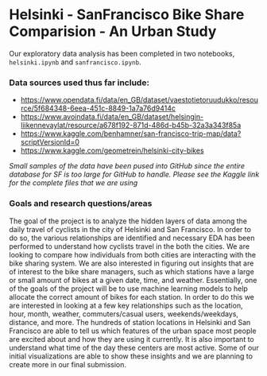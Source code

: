 # Helsinki - SanFrancisco Bike Share Comparision - An Urban Study

Our exploratory data analysis has been completed in two notebooks, `helsinki.ipynb` and `sanfrancisco.ipynb`.

### Data sources used thus far include:

- https://www.opendata.fi/data/en_GB/dataset/vaestotietoruudukko/resource/5f684348-6eea-451c-8849-1a7a76d9414c
- https://www.avoindata.fi/data/en_GB/dataset/helsingin-liikennevaylat/resource/a678f192-871d-486d-b45b-32a3a343f85a
- https://www.kaggle.com/benhamner/san-francisco-trip-map/data?scriptVersionId=0
- https://www.kaggle.com/geometrein/helsinki-city-bikes

_Small samples of the data have been pused into GitHub since the entire database for SF is too large for GitHub to handle. Please see the Kaggle link for the complete files that we are using_

### Goals and research questions/areas

The goal of the project is to analyze the hidden layers of data among the daily travel of cyclists in the city of Helsinki and San Francisco. In order to do so, the various relationships are identified and necessary EDA has been performed to understand how cyclists travel in the both the cities. We are looking to compare how individuals from both cities are interacting with the bike sharing system. We are also interested in figuring out insights that are of interest to the bike share managers, such as which stations have a large or small amount of bikes at a given date, time, and weather. Essentially, one of the goals of the project will be to use machine learning models to help allocate the correct amount of bikes for each station. In order to do this we are interested in looking at a few key relationships such as the location, hour, month, weather, commuters/casual users, weekends/weekdays, distance, and more. The hundreds of station locations in Helsinki and San Francisco are able to tell us which features of the urban space most people are excited about and how they are using it currently. It is also important to understand what time of the day these centers are most active. Some of our initial visualizations are able to show these insights and we are planning to create more in our final submission.
